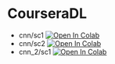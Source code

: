 # CourseraDL

- cnn/sc1 [![Open In Colab](https://colab.research.google.com/assets/colab-badge.svg)](https://colab.research.google.com/github/hushchyn-mikhail/CourseraDL/blob/main/cnn/screencast_1/image_convolution.ipynb)
- cnn/sc2 [![Open In Colab](https://colab.research.google.com/assets/colab-badge.svg)](https://colab.research.google.com/github/hushchyn-mikhail/CourseraDL/blob/main/cnn/screencast_2/regularization.ipynb)
- cnn_2/sc1 [![Open In Colab](https://colab.research.google.com/assets/colab-badge.svg)](https://colab.research.google.com/github/hushchyn-mikhail/CourseraDL/blob/main/cnn_2/screencast_1/style_transfer.ipynb)
